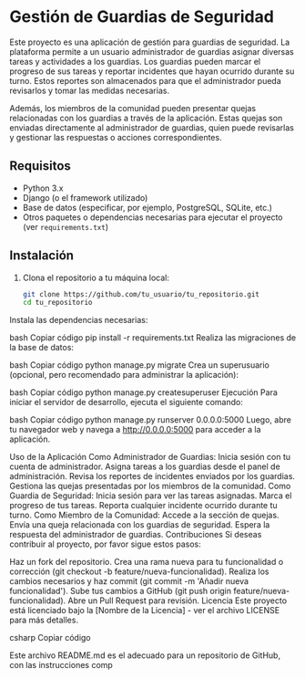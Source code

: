 # Gestión de Guardias de Seguridad

Este proyecto es una aplicación de gestión para guardias de seguridad. La plataforma permite a un usuario administrador de guardias asignar diversas tareas y actividades a los guardias. Los guardias pueden marcar el progreso de sus tareas y reportar incidentes que hayan ocurrido durante su turno. Estos reportes son almacenados para que el administrador pueda revisarlos y tomar las medidas necesarias.

Además, los miembros de la comunidad pueden presentar quejas relacionadas con los guardias a través de la aplicación. Estas quejas son enviadas directamente al administrador de guardias, quien puede revisarlas y gestionar las respuestas o acciones correspondientes.

## Requisitos

- Python 3.x
- Django (o el framework utilizado)
- Base de datos (especificar, por ejemplo, PostgreSQL, SQLite, etc.)
- Otros paquetes o dependencias necesarias para ejecutar el proyecto (ver `requirements.txt`)

## Instalación

1. Clona el repositorio a tu máquina local:

   ```bash
   git clone https://github.com/tu_usuario/tu_repositorio.git
   cd tu_repositorio
Instala las dependencias necesarias:

bash
Copiar código
pip install -r requirements.txt
Realiza las migraciones de la base de datos:

bash
Copiar código
python manage.py migrate
Crea un superusuario (opcional, pero recomendado para administrar la aplicación):

bash
Copiar código
python manage.py createsuperuser
Ejecución
Para iniciar el servidor de desarrollo, ejecuta el siguiente comando:

bash
Copiar código
python manage.py runserver 0.0.0.0:5000
Luego, abre tu navegador web y navega a http://0.0.0.0:5000 para acceder a la aplicación.

Uso de la Aplicación
Como Administrador de Guardias:
Inicia sesión con tu cuenta de administrador.
Asigna tareas a los guardias desde el panel de administración.
Revisa los reportes de incidentes enviados por los guardias.
Gestiona las quejas presentadas por los miembros de la comunidad.
Como Guardia de Seguridad:
Inicia sesión para ver las tareas asignadas.
Marca el progreso de tus tareas.
Reporta cualquier incidente ocurrido durante tu turno.
Como Miembro de la Comunidad:
Accede a la sección de quejas.
Envía una queja relacionada con los guardias de seguridad.
Espera la respuesta del administrador de guardias.
Contribuciones
Si deseas contribuir al proyecto, por favor sigue estos pasos:

Haz un fork del repositorio.
Crea una rama nueva para tu funcionalidad o corrección (git checkout -b feature/nueva-funcionalidad).
Realiza los cambios necesarios y haz commit (git commit -m 'Añadir nueva funcionalidad').
Sube tus cambios a GitHub (git push origin feature/nueva-funcionalidad).
Abre un Pull Request para revisión.
Licencia
Este proyecto está licenciado bajo la [Nombre de la Licencia] - ver el archivo LICENSE para más detalles.

csharp
Copiar código

Este archivo README.md es el adecuado para un repositorio de GitHub, con las instrucciones comp